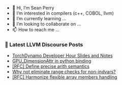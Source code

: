 - 👋 Hi, I’m Sean Perry
- 👀 I’m interested in compilers (c++, COBOL, llvm)
- 🌱 I’m currently learning ...
- 💞️ I’m looking to collaborate on ...
- 📫 How to reach me ...

<!---
s66perry/s66perry is a ✨ special ✨ repository because its `README.md` (this file) appears on your GitHub profile.
You can click the Preview link to take a look at your changes.
--->
### 📕 Latest LLVM Discourse Posts

<!-- DISCOURSE-LLVM:START -->
- [TorchDynamo Developer Hour Slides and Notes](https://discourse.llvm.org/t/torchdynamo-developer-hour-slides-and-notes/65388#post_5)
- [GPU_DimensionAttr in python binding](https://discourse.llvm.org/t/gpu-dimensionattr-in-python-binding/65553#post_1)
- [[RFC] Define precise arith semantics](https://discourse.llvm.org/t/rfc-define-precise-arith-semantics/65507?page=2#post_36)
- [Why not eliminate range checks for non-indvars?](https://discourse.llvm.org/t/why-not-eliminate-range-checks-for-non-indvars/65551#post_2)
- [[RFC] Harmonize flexible array members handling](https://discourse.llvm.org/t/rfc-harmonize-flexible-array-members-handling/65001#post_18)
<!-- DISCOURSE-LLVM:END -->
